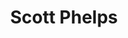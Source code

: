---
title: "Scott Phelps"
presenter_id: scott_phelps
permalink: /member_full_publications/scott_phelps
layout: member_all_publications
---